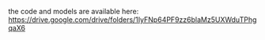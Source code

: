 the code and models are available here: https://drive.google.com/drive/folders/1IyFNp64PF9zz6blaMz5UXWduTPhgqaX6

